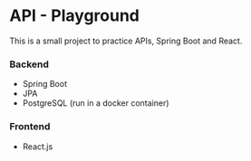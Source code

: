 ﻿# API - Playground

 This is a small project to practice APIs, Spring Boot and React.

### Backend
 - Spring Boot
 - JPA
 - PostgreSQL (run in a docker container)
### Frontend
 - React.js

